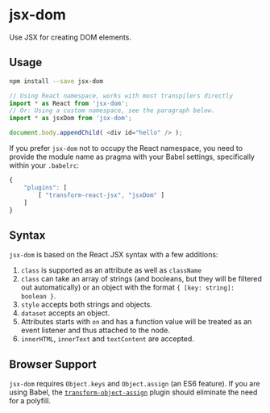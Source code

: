 # jsx-dom
Use JSX for creating DOM elements.

## Usage
```bash
npm install --save jsx-dom
```

```javascript
// Using React namespace, works with most transpilers directly
import * as React from 'jsx-dom';
// Or: Using a custom namespace, see the paragraph below.
import * as jsxDom from 'jsx-dom';

document.body.appendChild( <div id="hello" /> );
```

If you prefer `jsx-dom` not to occupy the React namespace,
you need to provide the module name as pragma with your Babel settings, specifically within your `.babelrc`:

```js
{
	"plugins": [
		[ "transform-react-jsx", "jsxDom" ]
	]
}
```

## Syntax
`jsx-dom` is based on the React JSX syntax with a few additions:

1. `class` is supported as an attribute as well as `className`
2. `class` can take an array of strings (and booleans, but they will be filtered out automatically) or an object with the format `{ [key: string]: boolean }`.
3. `style` accepts both strings and objects.
4. `dataset` accepts an object.
5. Attributes starts with `on` and has a function value will be treated as an event listener and thus attached to the node.
6. `innerHTML`, `innerText` and `textContent` are accepted.

## Browser Support
`jsx-dom` requires `Object.keys` and `Object.assign` (an ES6 feature). If you are using Babel, the [`transform-object-assign`](https://babeljs.io/docs/plugins/transform-object-assign/#usage) plugin should eliminate the need for a polyfill.